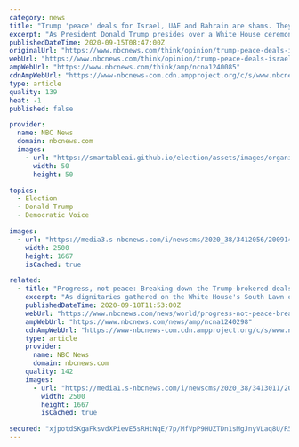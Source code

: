 ```yaml
---
category: news
title: "Trump 'peace' deals for Israel, UAE and Bahrain are shams. They boost oppression, not amity."
excerpt: "As President Donald Trump presides over a White House ceremony Tuesday that celebrates the establishment of diplomatic ties between Israel and the United Arab Emirates, boosted by Friday's announcement that the Kingdom of Bahrain and Israel will normalize ..."
publishedDateTime: 2020-09-15T08:47:00Z
originalUrl: "https://www.nbcnews.com/think/opinion/trump-peace-deals-israel-uae-bahrain-are-shams-they-boost-ncna1240085"
webUrl: "https://www.nbcnews.com/think/opinion/trump-peace-deals-israel-uae-bahrain-are-shams-they-boost-ncna1240085"
ampWebUrl: "https://www.nbcnews.com/think/amp/ncna1240085"
cdnAmpWebUrl: "https://www-nbcnews-com.cdn.ampproject.org/c/s/www.nbcnews.com/think/amp/ncna1240085"
type: article
quality: 139
heat: -1
published: false

provider:
  name: NBC News
  domain: nbcnews.com
  images:
    - url: "https://smartableai.github.io/election/assets/images/organizations/nbcnews.com-50x50.jpg"
      width: 50
      height: 50

topics:
  - Election
  - Donald Trump
  - Democratic Voice

images:
  - url: "https://media3.s-nbcnews.com/i/newscms/2020_38/3412056/200914-think-israel-bahrain-deal-protest-se-534p_9218b7a0aebba087ecdc335478c611a8.jpg"
    width: 2500
    height: 1667
    isCached: true

related:
  - title: "Progress, not peace: Breaking down the Trump-brokered deals between Israel, Arab states"
    excerpt: "As dignitaries gathered on the White House's South Lawn on Tuesday to witness historic U.S.-brokered deals between Israel and two Gulf Arab states, the situation thousands of miles away on Israel's doorstep was less serene."
    publishedDateTime: 2020-09-18T11:53:00Z
    webUrl: "https://www.nbcnews.com/news/world/progress-not-peace-breaking-down-trump-brokered-deals-between-israel-n1240298"
    ampWebUrl: "https://www.nbcnews.com/news/amp/ncna1240298"
    cdnAmpWebUrl: "https://www-nbcnews-com.cdn.ampproject.org/c/s/www.nbcnews.com/news/amp/ncna1240298"
    type: article
    provider:
      name: NBC News
      domain: nbcnews.com
    quality: 142
    images:
      - url: "https://media1.s-nbcnews.com/i/newscms/2020_38/3413011/200918-west-bank-protests-mc-12002_9b48d9fd8a1f106b6a9d1ea55c3f4a1a.JPG"
        width: 2500
        height: 1667
        isCached: true

secured: "xjpotdSKgaFksvdXPievE5sRHtNqE/7p/MfVpP9HUZTDn1sMgJnyVLaq8U/R53dLLUzQCSHLNAcipZV6sfoZsYu/VyGZ0yj29WRzaeTDEShS9Dz6CVkvSovBDyMeRtxcBhwa2J1g/hxTspmm/7fR8hvTWnBvgZ4yCZ8sCAwnaALlnOC3dGIItDm9BgQ/IqU9OTIo0/JReuE6pnSN+GRbesKpztRJzAYhgczG6zQu40QHzYu9BHBbenlnK0WZ7sD6hL8fRNzJHeiPOwdKEXhl9ox8DvhryEyl3EoXYLHUowgkXghHf4NCUAl6z1i9JbZ8MqZo+QMqLQeSb7Sn60q4i3zKVqGsdgI69ByQC961ANE=;voXOaabNr0motfv43NV3DQ=="
---
```


